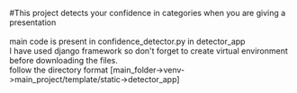 #This project detects your confidence in categories when you are giving a presentation
<br>
<br>
main code is present in confidence_detector.py in detector_app
<br>
I have used django framework so don't forget to create virtual environment before downloading the files.
<br>
follow the directory format [main_folder->venv->main_project/template/static->detector_app]
